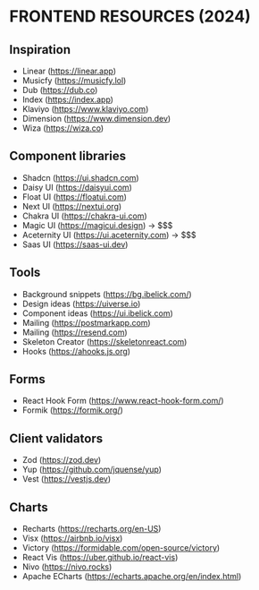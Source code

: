 # FRONTEND RESOURCES (2024)

## Inspiration
- Linear (https://linear.app)
- Musicfy (https://musicfy.lol)
- Dub (https://dub.co)
- Index (https://index.app)
- Klaviyo (https://www.klaviyo.com)
- Dimension (https://www.dimension.dev)
- Wiza (https://wiza.co)


## Component libraries
- Shadcn (https://ui.shadcn.com)
- Daisy UI (https://daisyui.com)
- Float UI (https://floatui.com)
- Next UI (https://nextui.org)
- Chakra UI (https://chakra-ui.com)
- Magic UI (https://magicui.design) -> $$$
- Aceternity UI (https://ui.aceternity.com) -> $$$
- Saas UI (https://saas-ui.dev)


## Tools
- Background snippets (https://bg.ibelick.com/)
- Design ideas (https://uiverse.io)
- Component ideas (https://ui.ibelick.com)
- Mailing (https://postmarkapp.com)
- Mailing (https://resend.com)
- Skeleton Creator (https://skeletonreact.com)
- Hooks (https://ahooks.js.org)

## Forms
- React Hook Form (https://www.react-hook-form.com/)
- Formik (https://formik.org/)

## Client validators
- Zod (https://zod.dev)
- Yup (https://github.com/jquense/yup)
- Vest (https://vestjs.dev)

## Charts
- Recharts (https://recharts.org/en-US)
- Visx (https://airbnb.io/visx)
- Victory (https://formidable.com/open-source/victory)
- React Vis (https://uber.github.io/react-vis)
- Nivo (https://nivo.rocks)
- Apache ECharts (https://echarts.apache.org/en/index.html)
